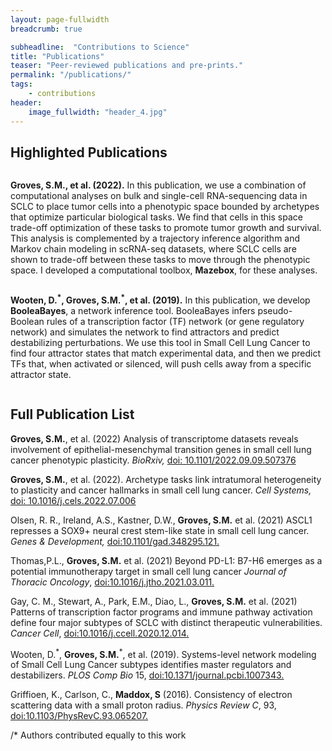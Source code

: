 ```yaml
---
layout: page-fullwidth
breadcrumb: true

subheadline:  "Contributions to Science"
title: "Publications"
teaser: "Peer-reviewed publications and pre-prints."
permalink: "/publications/"
tags:
    - contributions
header:
    image_fullwidth: "header_4.jpg"
---
```

## Highlighted Publications

<div class="row t30">
    <div class="small-3 columns">
        <img src="{{ site.urlimg }}cell_sys.png" alt="">
    </div>
    <div class="small-9 columns">
        <p><b>Groves, S.M., et al. (2022).</b> In this publication, we use a combination of computational analyses on bulk and single-cell RNA-sequencing data in SCLC to place tumor cells into a phenotypic space bounded by archetypes that optimize particular biological tasks. We find that cells in this space trade-off optimization of these tasks to promote tumor growth and survival. This analysis is complemented by a trajectory inference algorithm and Markov chain modeling in scRNA-seq datasets, where SCLC cells are shown to trade-off between these tasks to move through the phenotypic space. I developed a computational toolbox, <b>Mazebox</b>, for these analyses. </p>
    </div><!-- /.medium-4.columns -->
</div>
<div class="row t30">
    <div class="medium-3 columns">
        <img src="{{ site.urlimg }}ploscb.jpg" alt="">
    </div>
    <div class="medium-9 columns">
    <p><b>Wooten, D.<sup>*</sup>, Groves, S.M.<sup>*</sup>, et al. (2019).</b> In this publication, we develop <b>BooleaBayes</b>, a network inference tool. BooleaBayes infers pseudo-Boolean rules of a transcription factor (TF) network (or gene regulatory network) and simulates the network to find attractors and predict destabilizing perturbations. We use this tool in Small Cell Lung Cancer to find four attractor states that match experimental data, and then we predict TFs that, when activated or silenced, will push cells away from a specific attractor state.</p>
    </div><!-- /.medium-4.columns -->
</div><!-- /.row -->
</div>

## Full Publication List

<p><b>Groves, S.M.</b>, et al. (2022) Analysis of transcriptome datasets reveals involvement of epithelial-mesenchymal transition genes in small cell lung cancer phenotypic plasticity. <i>BioRxiv,</i> <a href="https://www.biorxiv.org/content/10.1101/2022.09.09.507376v1">doi: 10.1101/2022.09.09.507376</a></p> 

<p> <b>Groves, S.M.</b>, et al. (2022). Archetype tasks link intratumoral heterogeneity to plasticity and cancer hallmarks in small cell lung cancer. <i>Cell Systems,</i> <a href="https://www.cell.com/cell-systems/fulltext/S2405-4712(22)00313-1?_returnURL=https%3A%2F%2Flinkinghub.elsevier.com%2Fretrieve%2Fpii%2FS2405471222003131%3Fshowall%3Dtrue">doi: 10.1016/j.cels.2022.07.006 </a></p>

<p>Olsen, R. R., Ireland, A.S., Kastner, D.W., <b>Groves, S.M.</b> et al.
(2021) ASCL1 represses a SOX9+ neural crest stem-like state in small cell lung cancer. <i>Genes & Development,</i> <a href="http://genesdev.cshlp.org/content/35/11-12/847.short">doi:10.1101/gad.348295.121.</a></p>

 <p>Thomas,P.L., <b>Groves, S.M.</b> et al.
(2021) Beyond PD-L1: B7-H6 emerges as a potential immunotherapy target in small cell lung cancer <i>Journal of Thoracic Oncology</i>, <a href="https://www.jto.org/article/S1556-0864(21)02066-9/pdf">doi:10.1016/j.jtho.2021.03.011.</a></p>

<p>Gay, C. M., Stewart, A., Park, E.M., Diao, L., <b>Groves, S.M.</b> et al.
(2021) Patterns of transcription factor programs and immune pathway
activation define four major subtypes of SCLC with distinct therapeutic
vulnerabilities. <i>Cancer Cell</i>, <a href="https://www.sciencedirect.com/science/article/abs/pii/S1535610820306620?via%3Dihub">doi:10.1016/j.ccell.2020.12.014.</a></p>

<p>Wooten, D.<sup>*</sup>, <b>Groves, S.M.</b><sup>*</sup>, et al. (2019). Systems-level network
modeling of Small Cell Lung Cancer subtypes identifies master regulators
and destabilizers. <i>PLOS Comp Bio</i> 15,
 <a href="https://journals.plos.org/ploscompbiol/article?id=10.1371/journal.pcbi.1007343">doi:10.1371/journal.pcbi.1007343.</a></p> 

<p>Griffioen, K., Carlson, C., <b>Maddox, S</b> (2016). Consistency of
electron scattering data with a small proton radius. <i>Physics Review C</i>,
93, <a href="https://journals.aps.org/prc/abstract/10.1103/PhysRevC.93.065207">doi:10.1103/PhysRevC.93.065207.</a></p>

 /* Authors contributed equally to this work

